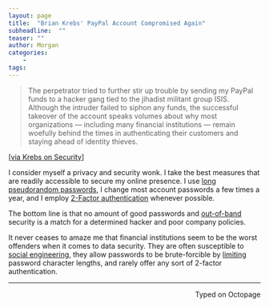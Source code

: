 ```yaml
---
layout: page
title:  "Brian Krebs' PayPal Account Compromised Again"
subheadline:  ""
teaser: ""
author: Morgan
categories:
    -
tags:
---
```


> The perpetrator tried to further stir up trouble by sending my PayPal funds to a hacker gang tied to the jihadist militant group ISIS. Although the intruder failed to siphon any funds, the successful takeover of the account speaks volumes about why most organizations — including many financial institutions — remain woefully behind the times in authenticating their customers and staying ahead of identity thieves.

[[via Krebs on Security](http://krebsonsecurity.com/2015/12/2016-reality-lazy-authentication-still-the-norm/)]

I consider myself a privacy and security wonk. I take the best measures that are readily accessible to secure my online presence. I use [long pseudorandom passwords](https://www.grc.com/passwords.htm), I change most account passwords a few times a year, and I employ [2-Factor authentication](https://www.grc.com/sn/sn-090.htm) whenever possible.

 The bottom line is that no amount of good passwords and [out-of-band](https://en.m.wikipedia.org/wiki/Out-of-band#Authentication) security is a match for a determined hacker and poor company policies.

It never ceases to amaze me that financial institutions seem to be the worst offenders when it comes to data security. They are often susceptible to [social engineering](https://en.m.wikipedia.org/wiki/Social_engineering_(security)), they allow passwords to be brute-forcible by [limiting](http://arstechnica.com/security/2013/04/why-your-password-cant-have-symbols-or-be-longer-than-16-characters/) password character lengths, and rarely offer any sort of 2-factor authentication.

 ---
<p align="right">Typed on Octopage</p>
